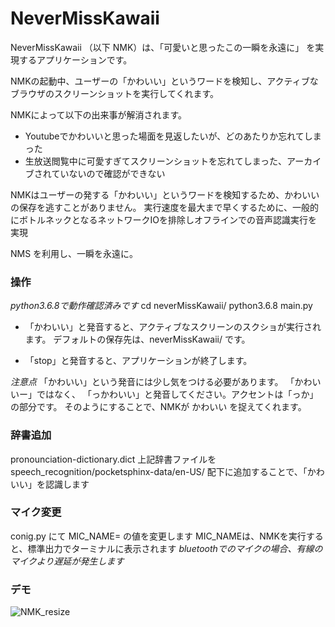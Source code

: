# NeverMissKawaii
NeverMissKawaii （以下 NMK）は、「可愛いと思ったこの一瞬を永遠に」 を実現するアプリケーションです。

NMKの起動中、ユーザーの「かわいい」というワードを検知し、アクティブなブラウザのスクリーンショットを実行してくれます。

NMKによって以下の出来事が解消されます。

* Youtubeでかわいいと思った場面を見返したいが、どのあたりか忘れてしまった
* 生放送閲覧中に可愛すぎてスクリーンショットを忘れてしまった、アーカイブされていないので確認ができない

NMKはユーザーの発する「かわいい」というワードを検知するため、かわいいの保存を逃すことがありません。
実行速度を最大まで早くするために、一般的にボトルネックとなるネットワークIOを排除しオフラインでの音声認識実行を実現

NMS を利用し、一瞬を永遠に。

### 操作
*python3.6.8で動作確認済みです*
cd neverMissKawaii/
python3.6.8 main.py

* 「かわいい」と発音すると、アクティブなスクリーンのスクショが実行されます。
デフォルトの保存先は、neverMissKawaii/ です。

* 「stop」と発音すると、アプリケーションが終了します。

*注意点*
「かわいい」という発音には少し気をつける必要があります。
「かわいいー」ではなく、
「っかわいい」と発音してください。アクセントは「っか」の部分です。
そのようにすることで、NMKが かわいい を捉えてくれます。

### 辞書追加
pronounciation-dictionary.dict
上記辞書ファイルを speech_recognition/pocketsphinx-data/en-US/ 配下に追加することで、「かわいい」を認識します

### マイク変更
conig.py にて MIC_NAME= の値を変更します
MIC_NAMEは、NMKを実行すると、標準出力でターミナルに表示されます
*bluetoothでのマイクの場合、有線のマイクより遅延が発生します*

### デモ
![NMK_resize](https://user-images.githubusercontent.com/59119963/159640702-0b08c68d-a61e-4f4a-9e44-9489636249cc.gif)

